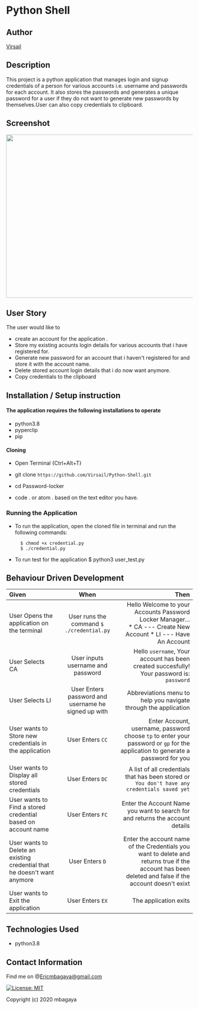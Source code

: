 # Python Shell
## Author

[Virsail](https://github.com/Virsail)

## Description

This project is a python application that manages login and signup credentials of a person for various accounts i.e. username and passwords for each account. It also stores the passwords and generates a unique password for a user if they do not want to generate new passwords by themselves.User can also copy credentials to clipboard.

## Screenshot


<img src="https://raw.githubusercontent.com/Virsail/Password-Locker/images/ip1.png" width="900px" height="440px">

## User Story
The user would like to
* create an account for the application .
* Store my existing acounts login details for various accounts that i have registered for.
* Generate new password for an account that i haven't registered for and store it with the account name.   
* Delete stored account login details that i do now want anymore.
* Copy credentials to the clipboard


## Installation / Setup instruction

#### The application requires the following installations to operate 
* python3.8
* pyperclip
* pip

#### Cloning

* Open Terminal {Ctrl+Alt+T}

* git clone ```https://github.com/Virsail/Python-Shell.git```

* cd Password-locker

* code . or atom . based on the text editor you have.

### Running the Application
* To run the application, open the cloned file in terminal and run the following commands:

        $ chmod +x credential.py
        $ ./credential.py
* To run test for the application
        $ python3 user_test.py

## Behaviour Driven Development
| Given | When | Then |
| :---------------- | :---------------: | ------------------: |
| User Opens the application on the terminal | User runs the command ```$ ./credential.py```|Hello Welcome to your Accounts Password Locker Manager... <br>* CA ---  Create New Account * LI ---  Have An Account |
|User Selects  CA| User inputs username and password| Hello ```username```, Your account has been created succesfully! Your password is: ```password```|
|User Selects LI  | User Enters password and username he signed up with| Abbreviations menu to help you navigate through the application|
| User wants to Store new credentials in the application| User Enters ```CC```|Enter Account, username, password<br>choose ```tp``` to enter your password or ```gp``` for the application to generate a password for you |
|User wants to Display all stored credentials |User Enters ```DC```|A list of all credentials that has been stored or ```You don't have any credentials saved yet``` |
|User wants to Find a stored credential based on account name|User Enters ```FC```| Enter the Account Name you want to search for and returns the account details|
|User wants to Delete an existing credential that he doesn't want anymore|User Enters ```D```|Enter the account name of the Credentials you want to delete and returns true if the account has been deleted and false if the account doesn't exixt|
|User wants to Exit the application|User Enters ```EX```| The application exits|

## Technologies Used

* python3.8
## Contact Information 
Find me on @Ericmbagaya@gmail.com



[![License: MIT](https://img.shields.io/badge/License-MIT-yellow.svg)](https://opensource.org/licenses/MIT)



Copyright (c) 2020 mbagaya
